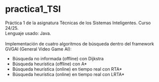 # practica1_TSI
Práctica 1 de la asignatura Técnicas de los Sistemas Inteligentes. Curso 24/25. <br>
Lenguaje usado: Java.
<br><br>
Implementación de cuatro algoritmos de búsqueda dentro del framework GVGAI (General Video Game AI):
- Búsqueda no informada (offline) con Dijkstra
- Búsqueda heurística (offline) con A*
- Búsqueda heurística (online) en tiempo real con RTA*
- Búsqueda heurística (online) en tiempo real con LRTA*

